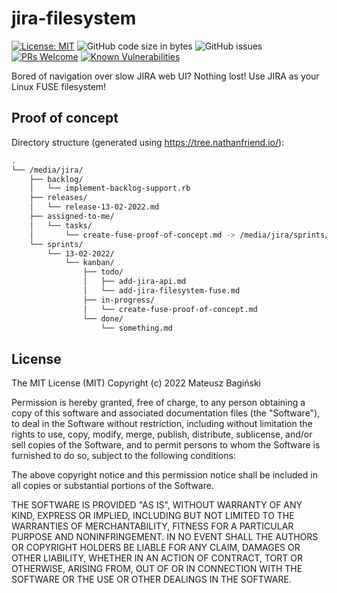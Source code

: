 # jira-filesystem

[![License: MIT](https://img.shields.io/badge/License-MIT-yellow.svg?style=flat-square)](https://opensource.org/licenses/MIT)
![GitHub code size in bytes](https://img.shields.io/github/languages/code-size/mati365/jira-filesystem?style=flat-square)
![GitHub issues](https://img.shields.io/github/issues/mati365/jira-filesystem?style=flat-square)
[![PRs Welcome](https://img.shields.io/badge/PRs-welcome-brightgreen.svg?style=flat-square)](http://makeapullrequest.com)
[![Known Vulnerabilities](https://snyk.io/test/github/Mati365/jira-filesystem/badge.svg?targetFile=package.json&style=flat-square)](https://snyk.io/test/github/Mati365/jira-filesystem?targetFile=package.json)

Bored of navigation over slow JIRA web UI? Nothing lost! Use JIRA as your Linux FUSE filesystem!

## Proof of concept

Directory structure (generated using https://tree.nathanfriend.io/):

```bash
.
└── /media/jira/
    ├── backlog/
    │   └── implement-backlog-support.rb
    ├── releases/
    │   └── release-13-02-2022.md
    ├── assigned-to-me/
    │   └── tasks/
    │       └── create-fuse-proof-of-concept.md -> /media/jira/sprints/13-02-2022/kanban/in-progress/create-fuse-proof-of-concept.md
    └── sprints/
        └── 13-02-2022/
            └── kanban/
                ├── todo/
                │   ├── add-jira-api.md
                │   └── add-jira-filesystem-fuse.md
                ├── in-progress/
                │   └── create-fuse-proof-of-concept.md
                └── done/
                    └── something.md
```

## License

The MIT License (MIT)
Copyright (c) 2022 Mateusz Bagiński

Permission is hereby granted, free of charge, to any person obtaining a copy of this software and associated documentation files (the "Software"), to deal in the Software without restriction, including without limitation the rights to use, copy, modify, merge, publish, distribute, sublicense, and/or sell copies of the Software, and to permit persons to whom the Software is furnished to do so, subject to the following conditions:

The above copyright notice and this permission notice shall be included in all copies or substantial portions of the Software.

THE SOFTWARE IS PROVIDED "AS IS", WITHOUT WARRANTY OF ANY KIND, EXPRESS OR IMPLIED, INCLUDING BUT NOT LIMITED TO THE WARRANTIES OF MERCHANTABILITY, FITNESS FOR A PARTICULAR PURPOSE AND NONINFRINGEMENT. IN NO EVENT SHALL THE AUTHORS OR COPYRIGHT HOLDERS BE LIABLE FOR ANY CLAIM, DAMAGES OR OTHER LIABILITY, WHETHER IN AN ACTION OF CONTRACT, TORT OR OTHERWISE, ARISING FROM, OUT OF OR IN CONNECTION WITH THE SOFTWARE OR THE USE OR OTHER DEALINGS IN THE SOFTWARE.
